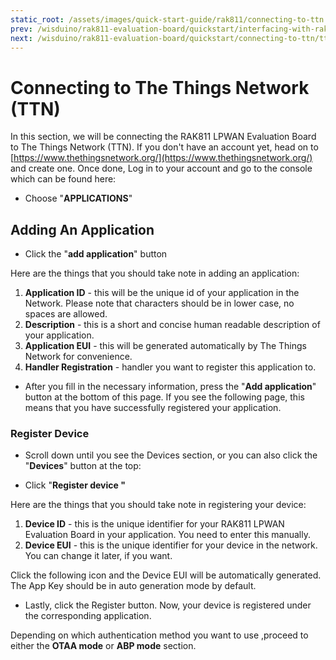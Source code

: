 ```yaml
---
static_root: /assets/images/quick-start-guide/rak811/connecting-to-ttn
prev: /wisduino/rak811-evaluation-board/quickstart/interfacing-with-rak811.html
next: /wisduino/rak811-evaluation-board/quickstart/connecting-to-ttn/ttn-otaa-mode.html
---
```


# Connecting to The Things Network (TTN)

In this section, we will be connecting the RAK811 LPWAN Evaluation Board to The Things Network (TTN). If you don't have an account yet, head on to [https://www.thethingsnetwork.org/](https://www.thethingsnetwork.org/) and create one. Once done, Log in to your account and go to the console which can be found here:

<rk-img
  :src="`${$frontmatter.static_root}/ajvucmil4rrtco9pvi7n.jpg`"
  width="100%"
  figure-number="1"
  caption="The Things Network Home Page"
/>

<rk-img
  :src="`${$frontmatter.static_root}/ntbgu9r9olrkptcvhygr.png`"
  width="100%"
  figure-number="2"
  caption="TTN Console Page"
/>

- Choose "**APPLICATIONS**"

<rk-img
  :src="`${$frontmatter.static_root}/bfbdxer0da06nxv0bymr.png`"
  width="100%"
  figure-number="3"
  caption="Application Page"
/>

## Adding An Application

- Click the "**add application**" button

<rk-img
  :src="`${$frontmatter.static_root}/kunol5ai4pgdapyoyx5m.png`"
  width="100%"
  figure-number="4"
  caption="Adding an Application"
/>

Here are the things that you should take note in adding an application:

1. **Application ID** - this will be the unique id of your application in the Network. Please note that characters should be in lower case, no spaces are allowed.
2. **Description** - this is a short and concise human readable description of your application.
3. **Application EUI** - this will be generated automatically by The Things Network for convenience.
4. **Handler Registration** - handler you want to register this application to.

- After you fill in the necessary information, press the "**Add application**" button at the bottom of this page. If you see the following page, this means that you have successfully registered your application.

<rk-img
  :src="`${$frontmatter.static_root}/b8569qy8g7xlvekg84xt.png`"
  width="100%"
  figure-number="5"
  caption="Adding an Application"
/>

### Register Device

- Scroll down until you see the Devices section, or you can also click the "**Devices**" button at the top:

<rk-img
  :src="`${$frontmatter.static_root}/ow74swwqofv1gxxj0qbk.png`"
  width="100%"
  figure-number="6"
  caption="Device Section"
/>

- Click "**Register device "**

<rk-img
  :src="`${$frontmatter.static_root}/tfty3bcrkzwnoagfy967.png`"
  width="100%"
  figure-number="7"
  caption="Add your Device"
/>

Here are the things that you should take note in registering your device:

1. **Device ID** - this is the unique identifier for your RAK811 LPWAN Evaluation Board in your application. You need to enter this manually.
2. **Device EUI** - this is the unique identifier for your device in the network. You can change it later, if you want.

Click the following icon and the Device EUI will be automatically generated. The App Key should be in auto generation mode by default.

- Lastly, click the Register button. Now, your device is registered under the corresponding application.

<rk-img
  :src="`${$frontmatter.static_root}/ziidry7nc3uz7zumcecr.png`"
  width="100%"
  figure-number="8"
  caption="Device Overview"
/>

Depending on which authentication method you want to use ,proceed to either the **OTAA mode** or **ABP mode** section.
